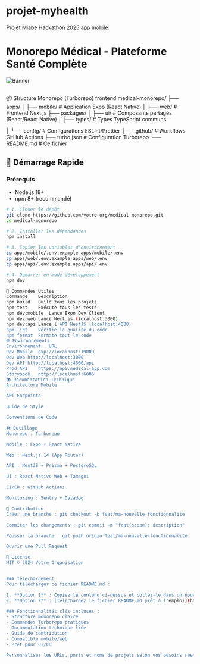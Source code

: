 # projet-myhealth
Projet Miabe Hackathon 2025 app mobile

# Monorepo Médical - Plateforme Santé Complète

![Banner](https://via.placeholder.com/1200x400?text=Medical+Platform+-+Mobile+%2B+Web+%2B+API)
##
 📦 Structure Monorepo (Turborepo) frontend
medical-monorepo/
├── apps/
│ ├── mobile/ # Application Expo (React Native)
│ ├── web/ # Frontend Next.js
├── packages/
│ ├── ui/ # Composants partagés (React/React Native)
│ ├── types/ # Types TypeScript communs

│ └── config/ # Configurations ESLint/Prettier
├── .github/ # Workflows GitHub Actions
├── turbo.json # Configuration Turborepo
└── README.md # Ce fichier


## 🚀 Démarrage Rapide

### Prérequis
- Node.js 18+
- npm 8+ (recommandé)

```bash
# 1. Cloner le dépôt
git clone https://github.com/votre-org/medical-monorepo.git
cd medical-monorepo

# 2. Installer les dépendances
npm install

# 3. Copier les variables d'environnement
cp apps/mobile/.env.example apps/mobile/.env
cp apps/web/.env.example apps/web/.env
cp apps/api/.env.example apps/api/.env

# 4. Démarrer en mode développement
npm dev

🔧 Commandes Utiles
Commande	Description
npm build	Build tous les projets
npm test	Exécute tous les tests
npm dev:mobile	Lance Expo Dev Client
npm dev:web	Lance Next.js (localhost:3000)
npm dev:api	Lance l'API NestJS (localhost:4000)
npm lint	Vérifie la qualité du code
npm format	Formate tout le code
🌐 Environnements
Environnement	URL
Dev Mobile	exp://localhost:19000
Dev Web	http://localhost:3000
Dev API	http://localhost:4000/api
Prod API	https://api.medical-app.com
Storybook	http://localhost:6006
📚 Documentation Technique
Architecture Mobile

API Endpoints

Guide de Style

Conventions de Code

🛠 Outillage
Monorepo : Turborepo

Mobile : Expo + React Native

Web : Next.js 14 (App Router)

API : NestJS + Prisma + PostgreSQL

UI : React Native Web + Tamagui

CI/CD : GitHub Actions

Monitoring : Sentry + Datadog

🤝 Contribution
Créer une branche : git checkout -b feat/ma-nouvelle-fonctionnalite

Commiter les changements : git commit -m "feat(scope): description"

Pousser la branche : git push origin feat/ma-nouvelle-fonctionnalite

Ouvrir une Pull Request

📄 License
MIT © 2024 Votre Organisation


### Téléchargement
Pour télécharger ce fichier README.md :

1. **Option 1** : Copiez le contenu ci-dessus et collez-le dans un nouveau fichier `README.md`
2. **Option 2** : [Téléchargez le fichier README.md prêt à l'emploi](https://gist.githubusercontent.com/your-username/your-gist-id/raw/README.md) (remplacez l'URL par votre propre gist)

### Fonctionnalités clés incluses :
- Structure monorepo claire
- Commandes Turborepo pratiques
- Documentation technique liée
- Guide de contribution
- Compatible mobile/web
- Prêt pour CI/CD

Personnalisez les URLs, ports et noms de projets selon vos besoins réels.
